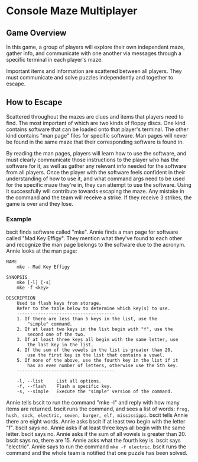 # Console Maze Multiplayer
## Game Overview
In this game, a group of players will explore their own independent maze,
gather info, and communicate with one another via messages through a 
specific terminal in each player's maze.

Important items and information are scattered between all players. They 
must communicate and solve puzzles independently and together to escape.

## How to Escape
Scattered throughout the mazes are clues and items that players need to
find. The most important of which are two kinds of floppy discs. One kind
contains software that can be loaded onto that player's terminal. The other
kind contains "man page" files for specific software. Man pages will never
be found in the same maze that their corresponding software is found in.

By reading the man pages, players will learn how to use the software, and
must clearly communicate those instructions to the player who has the
software for it, as well as gather any relevant info needed for the
software from all players. Once the player with the software feels
confident in their understanding of how to use it, and what command args
need to be used for the specific maze they're in, they can attempt to
use the software. Using it successfully will contribute towards escaping
the maze. Any mistake in the command and the team will receive a strike.
If they receive 3 strikes, the game is over and they lose.

### Example
bscit finds software called "mke". Annie finds a man page for software
called "Mad Key Effigy". They mention what they've found to each other
and recognize the man page belongs to the software due to the acronym.
Annie looks at the man page:

```
NAME
    mke - Mad Key Effigy
    
SYNOPSIS
    mke [-l] [-s]
    mke -f <key>

DESCRIPTION
    Used to flash keys from storage. 
    Refer to the table below to determine which key(s) to use. 
    -------------------------------------
    1. If there are less than 5 keys in the list, use the
        "simple" command.
    2. If at least two keys in the list begin with "f", use the
        second one of the two.
    3. If at least three keys all begin with the same letter, use
        the last key in the list.
    4. If the sum of the vowels in the list is greater than 20,
        use the first key in the list that contains a vowel.
    5. If none of the above, use the fourth key in the list if it
        has an even number of letters, otherwise use the 5th key.
    -------------------------------------
    
    -l, --list     List all options.
    -f, --flash    Flash a specific key.
    -s, --simple   Execute the "simple" version of the command.
```

Annie tells bscit to run the command "mke -l" and reply with how many
items are returned. bscit runs the command, and sees a list of words: 
``frog, hush, sock, electric, seven, burger, elf, mississippi``. 
bscit tells Annie there are eight words. Annie asks bscit if at least
two begin with the letter "f". bscit says no. Annie asks if at least
three keys all begin with the same letter. bscit says no. Annie asks 
if the sum of all vowels is greater than 20. bscit says no, there 
are 15. Annie asks what the fourth key is. bscit says "electric".
Annie says to run the command `mke -f electric`. bscit runs the
command and the whole team is notified that one puzzle has been
solved.
